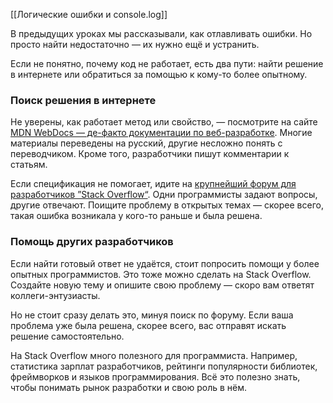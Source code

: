 [[Логические ошибки и console.log]]

В предыдущих уроках мы рассказывали, как отлавливать ошибки. Но просто найти недостаточно — их нужно ещё и устранить.

Если не понятно, почему код не работает, есть два пути: найти решение в интернете или обратиться за помощью к кому-то более опытному.

### Поиск решения в интернете

Не уверены, как работает метод или свойство, — посмотрите на сайте [MDN WebDocs — де-факто документации по веб-разработке](https://developer.mozilla.org/ru/). Многие материалы переведены на русский, другие несложно понять с переводчиком. Кроме того, разработчики пишут комментарии к статьям.

Если спецификация не помогает, идите на [крупнейший форум для разработчиков ”Stack Overflow“](https://ru.stackoverflow.com/). Одни программисты задают вопросы, другие отвечают. Поищите проблему в открытых темах — скорее всего, такая ошибка возникала у кого-то раньше и была решена.

### Помощь других разработчиков

Если найти готовый ответ не удаётся, стоит попросить помощи у более опытных программистов. Это тоже можно сделать на Stack Overflow. Создайте новую тему и опишите свою проблему — скоро вам ответят коллеги-энтузиасты.

Но не стоит сразу делать это, минуя поиск по форуму. Если ваша проблема уже была решена, скорее всего, вас отправят искать решение самостоятельно.

На Stack Overflow много полезного для программиста. Например, статистика зарплат разработчиков, рейтинги популярности библиотек, фреймворков и языков программирования. Всё это полезно знать, чтобы понимать рынок разработки и свою роль в нём.
